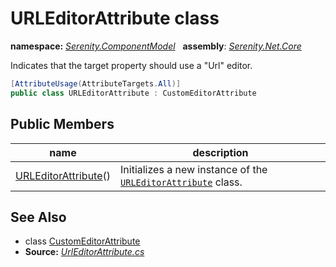 # URLEditorAttribute class
**namespace:** *[Serenity.ComponentModel](../README.md#serenity.componentmodel-namespace)*   **assembly**: *[Serenity.Net.Core](../README.md)*

Indicates that the target property should use a "Url" editor.

```csharp
[AttributeUsage(AttributeTargets.All)]
public class URLEditorAttribute : CustomEditorAttribute
```

## Public Members

| name | description |
| --- | --- |
| [URLEditorAttribute](URLEditorAttribute/URLEditorAttribute.md)() | Initializes a new instance of the [`URLEditorAttribute`](URLEditorAttribute.md) class. |

## See Also

* class [CustomEditorAttribute](CustomEditorAttribute.md)
* **Source:** *[UrlEditorAttribute.cs](https://github.com/serenity-is/Serenity/blob/master/src/Serenity.Net.Core/ComponentModel/PropertyGrid/EditorTypes/UrlEditorAttribute.cs)*
